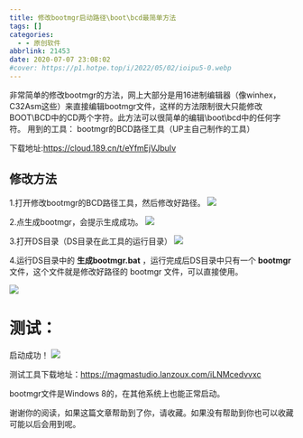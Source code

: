```yaml
---
title: 修改bootmgr启动路径\boot\bcd最简单方法
tags: []
categories:
  - - 原创软件
abbrlink: 21453
date: 2020-07-07 23:08:02
#cover: https://p1.hotpe.top/i/2022/05/02/ioipu5-0.webp
---
```


非常简单的修改bootmgr的方法，网上大部分是用16进制编辑器（像winhex，C32Asm这些）来直接编辑bootmgr文件，这样的方法限制很大只能修改BOOT\\BCD中的CD两个字符。此方法可以很简单的编辑\\boot\\bcd中的任何字符。
 用到的工具： bootmgr的BCD路径工具（UP主自己制作的工具） 


 下载地址:https://cloud.189.cn/t/eYfmEjVJbuIv

## 修改方法

1.打开修改bootmgr的BCD路径工具，然后修改好路径。
 ![](https://p1.hotpe.top/i/2022/05/01/123tn1b-0.webp)

 2.点生成bootmgr，会提示生成成功。
 ![](https://p1.hotpe.top/i/2022/05/01/123ttwa-0.webp)

 3.打开DS目录（DS目录在此工具的运行目录）
 ![](https://p1.hotpe.top/i/2022/05/01/123u90g-0.webp)

 4.运行DS目录中的 **生成bootmgr.bat** ，运行完成后DS目录中只有一个 **bootmgr** 文件，这个文件就是修改好路径的 bootmgr 文件，可以直接使用。

![](https://p1.hotpe.top/i/2022/05/01/123uhug-0.webp)

# 测试：

启动成功！
 ![](https://p1.hotpe.top/i/2022/05/01/123uuex-0.webp) 

测试工具下载地址：https://magmastudio.lanzoux.com/iLNMcedvvxc 

bootmgr文件是Windows 8的，在其他系统上也能正常启动。 

谢谢你的阅读，如果这篇文章帮助到了你，请收藏。如果没有帮助到你也可以收藏 可能以后会用到呢。